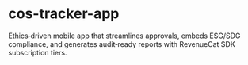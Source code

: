 # cos-tracker-app
Ethics‑driven mobile app that streamlines approvals, embeds ESG/SDG compliance, and generates audit‑ready reports with RevenueCat SDK subscription tiers.
